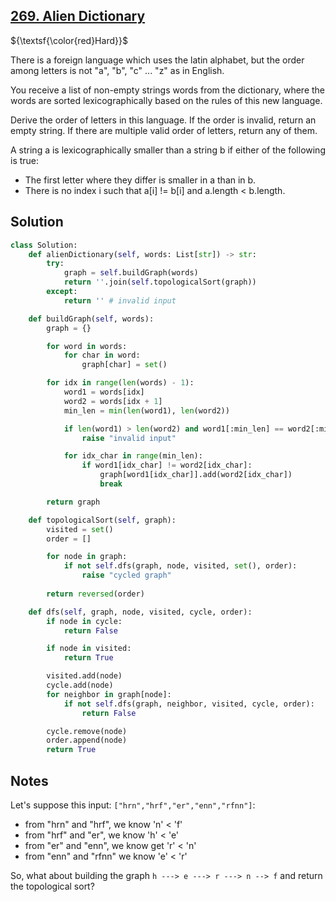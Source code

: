 ## [269. Alien Dictionary](https://leetcode.com/problems/alien-dictionary)

${\textsf{\color{red}Hard}}$

There is a foreign language which uses the latin alphabet, but the order among letters is not "a", "b", "c" ... "z" as in English.

You receive a list of non-empty strings words from the dictionary, where the words are sorted lexicographically based on the rules of this new language.

Derive the order of letters in this language. If the order is invalid, return an empty string. If there are multiple valid order of letters, return any of them.

A string a is lexicographically smaller than a string b if either of the following is true:

- The first letter where they differ is smaller in a than in b.
- There is no index i such that a[i] != b[i] and a.length < b.length.

## Solution
```python
class Solution:
    def alienDictionary(self, words: List[str]) -> str:
        try:
            graph = self.buildGraph(words)
            return ''.join(self.topologicalSort(graph))
        except:
            return '' # invalid input

    def buildGraph(self, words):
        graph = {}

        for word in words:
            for char in word:
                graph[char] = set()

        for idx in range(len(words) - 1):
            word1 = words[idx]
            word2 = words[idx + 1]
            min_len = min(len(word1), len(word2))

            if len(word1) > len(word2) and word1[:min_len] == word2[:min_len]:
                raise "invalid input"

            for idx_char in range(min_len):
                if word1[idx_char] != word2[idx_char]:
                    graph[word1[idx_char]].add(word2[idx_char])
                    break

        return graph

    def topologicalSort(self, graph):
        visited = set()
        order = []

        for node in graph:
            if not self.dfs(graph, node, visited, set(), order):
                raise "cycled graph"
        
        return reversed(order)

    def dfs(self, graph, node, visited, cycle, order):
        if node in cycle:
            return False

        if node in visited:
            return True

        visited.add(node)
        cycle.add(node)
        for neighbor in graph[node]:
            if not self.dfs(graph, neighbor, visited, cycle, order):
                return False

        cycle.remove(node)
        order.append(node)
        return True
```

## Notes
Let's suppose this input: `["hrn","hrf","er","enn","rfnn"]`:
- from "hrn" and "hrf", we know 'n' < 'f'
- from "hrf" and "er", we know 'h' < 'e'
- from "er" and "enn", we know get 'r' < 'n'
- from "enn" and "rfnn" we know 'e' < 'r'

So, what about building the graph `h ---> e ---> r ---> n --> f` and return the topological sort?

